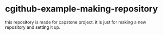 # cgithub-example-making-repository
this repository is made for capstone project. it is just for making a new repository and setting it up.
